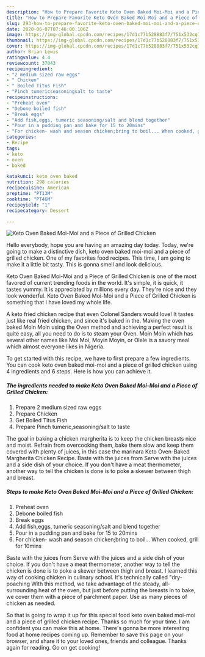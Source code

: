 ```yaml
---
description: "How to Prepare Favorite Keto Oven Baked Moi-Moi and a Piece of Grilled Chicken"
title: "How to Prepare Favorite Keto Oven Baked Moi-Moi and a Piece of Grilled Chicken"
slug: 293-how-to-prepare-favorite-keto-oven-baked-moi-moi-and-a-piece-of-grilled-chicken
date: 2020-06-07T07:46:00.106Z
image: https://img-global.cpcdn.com/recipes/17d1c77b528883f7/751x532cq70/keto-oven-baked-moi-moi-and-a-piece-of-grilled-chicken-recipe-main-photo.jpg
thumbnail: https://img-global.cpcdn.com/recipes/17d1c77b528883f7/751x532cq70/keto-oven-baked-moi-moi-and-a-piece-of-grilled-chicken-recipe-main-photo.jpg
cover: https://img-global.cpcdn.com/recipes/17d1c77b528883f7/751x532cq70/keto-oven-baked-moi-moi-and-a-piece-of-grilled-chicken-recipe-main-photo.jpg
author: Brian Lewis
ratingvalue: 4.4
reviewcount: 37043
recipeingredient:
- "2 medium sized raw eggs"
- " Chicken"
- " Boiled Titus Fish"
- "Pinch tumericseasoningsalt to taste"
recipeinstructions:
- "Preheat oven"
- "Debone boiled fish"
- "Break eggs"
- "Add fish,eggs, tumeric seasoning/salt and blend together"
- "Pour in a pudding pan and bake for 15 to 20mins"
- "For chicken- wash and season chicken;bring to boil... When cooked, grill for 10mins"
categories:
- Recipe
tags:
- keto
- oven
- baked

katakunci: keto oven baked 
nutrition: 298 calories
recipecuisine: American
preptime: "PT13M"
cooktime: "PT46M"
recipeyield: "1"
recipecategory: Dessert

---
```



![Keto Oven Baked Moi-Moi and a Piece of Grilled Chicken](https://img-global.cpcdn.com/recipes/17d1c77b528883f7/751x532cq70/keto-oven-baked-moi-moi-and-a-piece-of-grilled-chicken-recipe-main-photo.jpg)

Hello everybody, hope you are having an amazing day today. Today, we're going to make a distinctive dish, keto oven baked moi-moi and a piece of grilled chicken. One of my favorites food recipes. This time, I am going to make it a little bit tasty. This is gonna smell and look delicious.

Keto Oven Baked Moi-Moi and a Piece of Grilled Chicken is one of the most favored of current trending foods in the world. It's simple, it is quick, it tastes yummy. It is appreciated by millions every day. They're nice and they look wonderful. Keto Oven Baked Moi-Moi and a Piece of Grilled Chicken is something that I have loved my whole life.

A keto fried chicken recipe that even Colonel Sanders would love! It tastes just like real fried chicken, and since it&#39;s baked in the. Making the oven baked Moin Moin using the Oven method and achieving a perfect result is quite easy, all you need to do is to steam your Oven. Moin Moin which has several other names like Moi Moi, Moyin Moyin, or Olele is a savory meal which almost everyone likes in Nigeria.


To get started with this recipe, we have to first prepare a few ingredients. You can cook keto oven baked moi-moi and a piece of grilled chicken using 4 ingredients and 6 steps. Here is how you can achieve it.

<!--inarticleads1-->

##### The ingredients needed to make Keto Oven Baked Moi-Moi and a Piece of Grilled Chicken:

1. Prepare 2 medium sized raw eggs
1. Prepare  Chicken
1. Get  Boiled Titus Fish
1. Prepare Pinch tumeric,seasoning/salt to taste


The goal in baking a chicken margherita is to keep the chicken breasts nice and moist. Refrain from overcooking them, bake them slow and keep them covered with plenty of juices, in this case the marinara Keto Oven-Baked Margherita Chicken Recipe. Baste with the juices from Serve with the juices and a side dish of your choice. If you don&#39;t have a meat thermometer, another way to tell the chicken is done is to poke a skewer between thigh and breast. 

<!--inarticleads2-->

##### Steps to make Keto Oven Baked Moi-Moi and a Piece of Grilled Chicken:

1. Preheat oven
1. Debone boiled fish
1. Break eggs
1. Add fish,eggs, tumeric seasoning/salt and blend together
1. Pour in a pudding pan and bake for 15 to 20mins
1. For chicken- wash and season chicken;bring to boil... When cooked, grill for 10mins


Baste with the juices from Serve with the juices and a side dish of your choice. If you don&#39;t have a meat thermometer, another way to tell the chicken is done is to poke a skewer between thigh and breast. I learned this way of cooking chicken in culinary school. It&#39;s technically called &#34;dry-poaching With this method, we take advantage of the steady, all-surrounding heat of the oven, but just before putting the breasts in to bake, we cover them with a piece of parchment paper. Use as many pieces of chicken as needed. 

So that is going to wrap it up for this special food keto oven baked moi-moi and a piece of grilled chicken recipe. Thanks so much for your time. I am confident you can make this at home. There's gonna be more interesting food at home recipes coming up. Remember to save this page on your browser, and share it to your loved ones, friends and colleague. Thanks again for reading. Go on get cooking!
